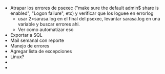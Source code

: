 - Atrapar los errores de psexec ("make sure the default admin$ share is enabled", "Logon failure", etc) y verificar que los loguee en errorlog
    - usar  2>sarasa.log en el final del psexec, levantar sarasa.log en una variable y buscar errores ahi.
    - Ver como automatizar eso
- Exportar a SQL
- Mail semanal con reporte
- Manejo de errores
- Agregar lista de excepciones
- Linux?
- 
-
